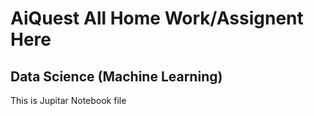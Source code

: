 # AiQuest All Home Work/Assignent Here
## Data Science (Machine Learning)
This is Jupitar Notebook file

